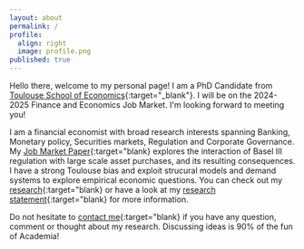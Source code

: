 ```yaml
---
layout: about
permalink: /
profile:
  align: right
  image: profile.png
published: true
---
```


Hello there, welcome to my personal page! I am a PhD Candidate from [Toulouse School of Economics](https://www.tse-fr.eu){:target="_blank"}. I will be on the 2024-2025 Finance and Economics Job Market. I'm looking forward to meeting you!

I am a financial economist with broad research interests spanning Banking, Monetary policy, Securities markets, Regulation and Corporate Governance. My [Job Market Paper]({{site.baseurl}}/projects/5-ResearchStatement/){:target="blank} explores the interaction of Basel III regulation with large scale asset purchases, and its resulting consequences. I have a strong Toulouse bias and exploit strucural models and demand systems to explore empirical economic questions. You can check out my [research]({{site.baseurl}}/blog/){:target="blank} or have a look at my [research statement]({{site.baseurl}}/projects/5-ResearchStatement/){:target="blank}  for more information. 

Do not hesitate to [contact me](basile.dubois@tse-fr.eu){:target="blank} if you have any question, comment or thought about my research. Discussing ideas is 90% of the fun of Academia!

 